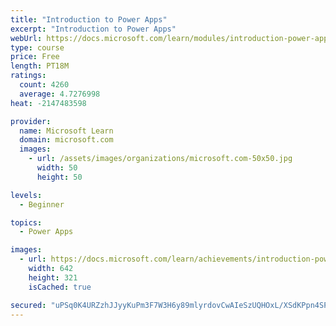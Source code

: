 ```yaml
---
title: "Introduction to Power Apps"
excerpt: "Introduction to Power Apps"
webUrl: https://docs.microsoft.com/learn/modules/introduction-power-apps/
type: course
price: Free
length: PT18M
ratings:
  count: 4260
  average: 4.7276998
heat: -2147483598

provider:
  name: Microsoft Learn
  domain: microsoft.com
  images:
    - url: /assets/images/organizations/microsoft.com-50x50.jpg
      width: 50
      height: 50

levels:
  - Beginner

topics:
  - Power Apps

images:
  - url: https://docs.microsoft.com/learn/achievements/introduction-power-apps-social.png
    width: 642
    height: 321
    isCached: true

secured: "uPSq0K4URZzhJJyyKuPm3F7W3H6y89mlyrdovCwAIeSzUQHOxL/XSdKPpn4SP8yp5+ymPa9H+KGwQXXRkOSx1UT1JgQVs3GZGsfFIQJBnKsn3v2ecDfKTJFsYU4I+Cf2Pn95b8uTWzjRQxrIXl9pJTgAGblwYSKwYHCeHCFdYIzhfjmOvQeHhvfm1Bp0j2Avauv+xI/IIoNVOyu0pUYH52Dp7VJcbWUXC/gML+whxz9O5mnBfw4AACAVTwcIEMszfv4l0PVNHI/UJyeRJR/ZV1/xp9Vw5JftLyaIpOfBycSvIEaB9wOaDVuC/EqEDOTLJpo53fMyMnUJ4tXn+NaRpQ9Nu9Lwi+kGHUpquBYdJphFwNHyYMo6jiKrQA+ra265/7fZzqE+8bW5CgNd7MP5W4B5n3DhAErmspnMHWlSjIQ=;ihTx53DNyXaU4ag15dlz+A=="
---
```


